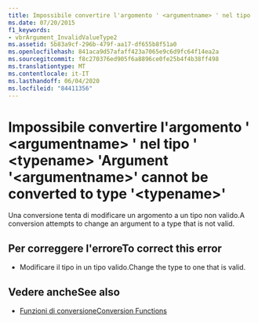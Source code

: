 ```yaml
---
title: Impossibile convertire l'argomento ' <argumentname> ' nel tipo ' <typename> '
ms.date: 07/20/2015
f1_keywords:
- vbrArgument_InvalidValueType2
ms.assetid: 5b83a9cf-296b-479f-aa17-df655b8f51a0
ms.openlocfilehash: 841aca9d57afaff423a7065e9c6d9fc64f14ea2a
ms.sourcegitcommit: f8c270376ed905f6a8896ce0fe25b4f4b38ff498
ms.translationtype: MT
ms.contentlocale: it-IT
ms.lasthandoff: 06/04/2020
ms.locfileid: "84411356"
---
```

# <a name="argument-argumentname-cannot-be-converted-to-type-typename"></a><span data-ttu-id="876ba-102">Impossibile convertire l'argomento ' \<argumentname> ' nel tipo ' \<typename> '</span><span class="sxs-lookup"><span data-stu-id="876ba-102">Argument '\<argumentname>' cannot be converted to type '\<typename>'</span></span>
<span data-ttu-id="876ba-103">Una conversione tenta di modificare un argomento a un tipo non valido.</span><span class="sxs-lookup"><span data-stu-id="876ba-103">A conversion attempts to change an argument to a type that is not valid.</span></span>  
  
## <a name="to-correct-this-error"></a><span data-ttu-id="876ba-104">Per correggere l'errore</span><span class="sxs-lookup"><span data-stu-id="876ba-104">To correct this error</span></span>  
  
- <span data-ttu-id="876ba-105">Modificare il tipo in un tipo valido.</span><span class="sxs-lookup"><span data-stu-id="876ba-105">Change the type to one that is valid.</span></span>  
  
## <a name="see-also"></a><span data-ttu-id="876ba-106">Vedere anche</span><span class="sxs-lookup"><span data-stu-id="876ba-106">See also</span></span>

- [<span data-ttu-id="876ba-107">Funzioni di conversione</span><span class="sxs-lookup"><span data-stu-id="876ba-107">Conversion Functions</span></span>](../language-reference/functions/conversion-functions.md)
